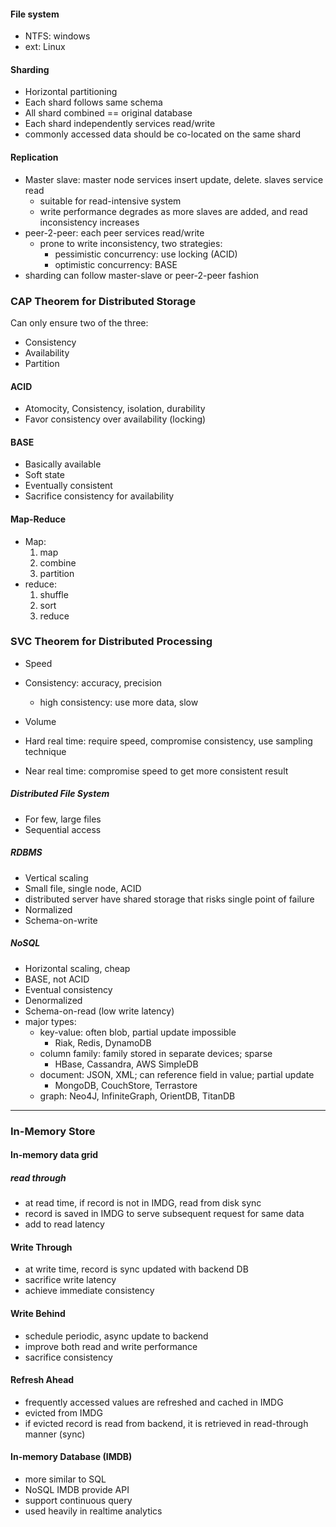 #### File system
* NTFS: windows
* ext: Linux

#### Sharding
* Horizontal partitioning
* Each shard follows same schema
* All shard combined == original database
* Each shard independently services read/write
* commonly accessed data should be co-located on the same shard

#### Replication
* Master slave: master node services insert update, delete. slaves service read
  - suitable for read-intensive system
  - write performance degrades as more slaves are added, and read inconsistency increases
* peer-2-peer: each peer services read/write
  - prone to write inconsistency, two strategies:
    * pessimistic concurrency: use locking (ACID)
    * optimistic concurrency: BASE
* sharding can follow master-slave or peer-2-peer fashion


### CAP Theorem for Distributed Storage
Can only ensure two of the three:
* Consistency
* Availability
* Partition

#### ACID
* Atomocity, Consistency, isolation, durability
* Favor consistency over availability (locking)

#### BASE
* Basically available
* Soft state
* Eventually consistent
* Sacrifice consistency for availability

#### Map-Reduce
* Map:
  1. map
  2. combine
  3. partition
* reduce:
  1. shuffle
  2. sort
  3. reduce

### SVC Theorem for Distributed Processing
* Speed
* Consistency: accuracy, precision
  - high consistency: use more data, slow
* Volume

* Hard real time: require speed, compromise consistency, use sampling technique
* Near real time: compromise speed to get more consistent result

##### Distributed File System
* For few, large files
* Sequential access

##### RDBMS
* Vertical scaling
* Small file, single node, ACID
* distributed server have shared storage that risks single point of failure
* Normalized
* Schema-on-write

##### NoSQL
* Horizontal scaling, cheap
* BASE, not ACID
* Eventual consistency
* Denormalized
* Schema-on-read (low write latency)
* major types:
  - key-value: often blob, partial update impossible
    * Riak, Redis, DynamoDB
  - column family: family stored in separate devices; sparse
    * HBase, Cassandra, AWS SimpleDB
  - document: JSON, XML; can reference field in value; partial update
    * MongoDB, CouchStore, Terrastore
  - graph: Neo4J, InfiniteGraph, OrientDB, TitanDB

___
### In-Memory Store
#### In-memory data grid
##### read through
* at read time, if record is not in IMDG, read from disk sync
* record is saved in IMDG to serve subsequent request for same data
* add to read latency

#### Write Through
* at write time, record is sync updated with backend DB
* sacrifice write latency
* achieve immediate consistency

#### Write Behind
* schedule periodic, async update to backend
* improve both read and write performance
* sacrifice consistency

#### Refresh Ahead
* frequently accessed values are refreshed and cached in IMDG
* evicted from IMDG
* if evicted record is read from backend, it is retrieved in read-through manner (sync)

#### In-memory Database (IMDB)
* more similar to SQL
* NoSQL IMDB provide API
* support continuous query
* used heavily in realtime analytics
